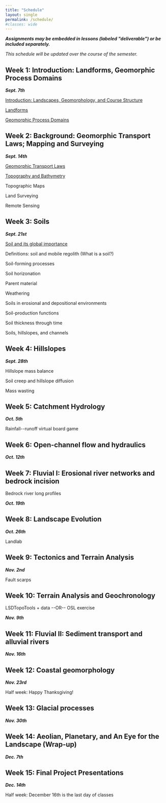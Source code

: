 ```yaml
---
title: "Schedule"
layout: single
permalink: /schedule/
#classes: wide
---
```


***Assignments may be embedded in lessons (labeled "deliverable") or be included separately.***

*This schedule will be updated over the course of the semester.*

## Week 1: Introduction: Landforms, Geomorphic Process Domains

***Sept. 7th***

[Introduction: Landscapes, Geomorphology, and Course Structure](/introduction/introduction_landscapes/)

[Landforms](/introduction/landforms/)

[Geomorphic Process Domains](/introduction/process_domains/)

## Week 2: Background: Geomorphic Transport Laws; Mapping and Surveying

***Sept. 14th***

[Geomorphic Transport Laws](/introduction/transport_laws)

[Topography and Bathymetry](/topobathy/topography_bathymetry/)

Topographic Maps

Land Surveying

Remote Sensing

## Week 3: Soils

***Sept. 21st***

[Soil and its global importance](/soil/importance/)

Definitions: soil and mobile regolith (What is a soil?)

Soil-forming processes

Soil horizonation

Parent material

Weathering

Soils in erosional and depositional environments

Soil-production functions

Soil thickness through time

Soils, hillslopes, and channels

## Week 4: Hillslopes

***Sept. 28th***

Hillslope mass balance

Soil creep and hillslope diffusion

Mass wasting

## Week 5: Catchment Hydrology

***Oct. 5th***

Rainfall--runoff virtual board game

## Week 6: Open-channel flow and hydraulics

***Oct. 12th***

## Week 7: Fluvial I: Erosional river networks and bedrock incision

Bedrock river long profiles

***Oct. 19th***

## Week 8: Landscape Evolution

***Oct. 26th***

Landlab

## Week 9: Tectonics and Terrain Analysis

***Nov. 2nd***

Fault scarps

## Week 10: Terrain Analysis and Geochronology

LSDTopoTools + data --OR-- OSL exercise

***Nov. 9th***

## Week 11: Fluvial II: Sediment transport and alluvial rivers

***Nov. 16th***

## Week 12: Coastal geomorphology

***Nov. 23rd***

Half week: Happy Thanksgiving!

## Week 13: Glacial processes

***Nov. 30th***

## Week 14: Aeolian, Planetary, and An Eye for the Landscape (Wrap-up)

***Dec. 7th***

## Week 15: Final Project Presentations

***Dec. 14th***

Half week: December 16th is the last day of classes
